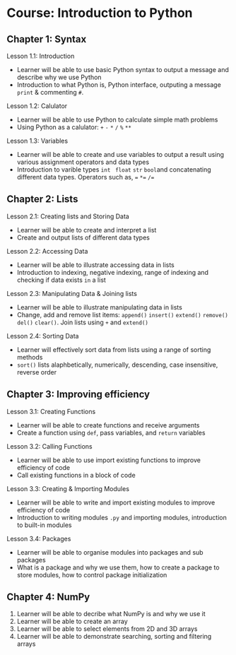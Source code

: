 Course: Introduction to Python
================================

Chapter 1: Syntax
-------------------------------------------------------

Lesson 1.1: Introduction
* Learner will be able to use basic Python syntax to output a message and describe why we use Python
* Introduction to what Python is, Python interface, outputing a message `print` & commenting `#`. 

Lesson 1.2: Calulator
* Learner will be able to use Python to calculate simple math problems
* Using Python as a calulator: `+` `-` `*`  `/`  `%`  `**` 

Lesson 1.3: Variables 
* Learner will be able to create and use variables to output a result using various assignment operators and data types
* Introduction to varible types `int`  ` float`  `str`  `bool`and concatenating different data types. Operators such as, `=` `*=` `/=`


Chapter 2: Lists
-----------------------------------

Lesson 2.1: Creating lists and Storing Data
* Learner will be able to create and interpret a list
* Create and output lists of different data types 

Lesson 2.2: Accessing Data
* Learner will be able to illustrate accessing data in lists
* Introduction to indexing, negative indexing, range of indexing and checking if data exists `in` a list

Lesson 2.3: Manipulating Data & Joining lists
* Learner will be able to illustrate manipulating data in lists
* Change, add and remove list items: `append()` `insert()` `extend()` `remove()` `del()` `clear()`. Join lists using `+` and `extend()`

Lesson 2.4: Sorting Data 
* Learner will effectively sort data from lists using a range of sorting methods
* `sort()` lists alaphbetically, numerically, descending, case insensitive, reverse order

Chapter 3: Improving efficiency 
------------------------------------------------

Lesson 3.1: Creating Functions
* Learner will be able to create functions and receive arguments
* Create a function using `def`, pass variables, and `return` variables

Lesson 3.2: Calling Functions
* Learner will be able to use import existing functions to improve efficiency of code
* Call existing functions in a block of code

Lesson 3.3: Creating & Importing Modules
* Learner will be able to write and import existing modules to improve efficiency of code
* Introduction to writing modules `.py` and importing modules, introduction to built-in modules 

Lesson 3.4: Packages
* Learner will be able to organise modules into packages and sub packages
* What is a package and why we use them, how to create a package to store modules, how to control package initialization


Chapter 4: NumPy
----------------------------------------------

1. Learner will be able to decribe what NumPy is and why we use it
2. Learner will be able to create an array
3. Learner will be able to select elements from 2D and 3D arrays
4. Learner will be able to demonstrate searching, sorting and filtering arrays
